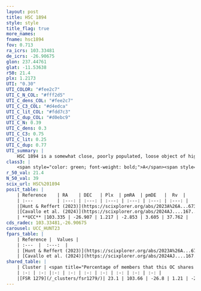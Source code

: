 ```yaml
---
layout: post
title: HSC 1894
style: style
title_flag: true
more_names: 
fname: hsc1894
fov: 0.713
ra_icrs: 103.33481
de_icrs: -26.90675
glon: 237.44761
glat: -11.53638
r50: 21.4
plx: 1.2173
UTI: "0.30"
UTI_COLOR: "#fee2c7"
UTI_C_N_COL: "#fff2d5"
UTI_C_dens_COL: "#fee2c7"
UTI_C_C3_COL: "#d4edca"
UTI_C_lit_COL: "#fdd7c3"
UTI_C_dup_COL: "#d0ebc9"
UTI_C_N: 0.39
UTI_C_dens: 0.3
UTI_C_C3: 0.75
UTI_C_lit: 0.25
UTI_C_dup: 0.77
UTI_summary: |
    HSC 1894 is a somewhat close, poorly populated, loose object of high C3 quality. It was recently reported in the literature.<br><br>This is very likely a unique object, which shares a small percentage of members with at least one previously reported entry.
class3: |
    <span style="color: green; font-weight: bold;">A</span><span style="color: #FFC300; font-weight: bold;">B</span>
r_50_val: 21.4
N_50_val: 39
scix_url: HSC%201894
posit_table: |
    | Reference    | RA    | DEC   | Plx  | pmRA  | pmDE   |  Rv  |
    | :---         | :---: | :---: | :---: | :---: | :---: | :---: |
    |[Hunt & Reffert (2023)](https://scixplorer.org/abs/2023A%26A...673A.114H) | 103.267 | -26.975 | 1.219 | -2.91 | 3.604 | 33.928 |
    |[Cavallo et al. (2024)](https://scixplorer.org/abs/2024AJ....167...12C) | 103.652 | -27.031 | 1.224 | -- | -- | -- |
    | **UCC** |103.335 | -26.907 | 1.217 | -2.853 | 3.605 | 37.762 | 
cds_radec: 103.33481,-26.90675
carousel: UCC_HUNT23
fpars_table: |
    | Reference |  Values |
    | :---  |  :---:  |
    | [Hunt & Reffert (2023)](https://scixplorer.org/abs/2023A%26A...673A.114H) | `AV50=0.103, diffAV50=0.671, MOD50=9.501, logAge50=7.32` |
    | [Cavallo et al. (2024)](https://scixplorer.org/abs/2024AJ....167...12C) | `AV50=0.63, dMod50=9.73, logAge50=7.07, [Fe/H]50=-0.12` |
shared_table: |
    | Cluster | <span title="Percentage of members that this OC shares with the ones listed">%</span>   | RA   | DEC   | Plx   | pmRA  | pmDE  | Rv | UTI |
    | :-: | :-: |:-: | :-: | :-: | :-: | :-: | :-: | :-: |
    |[FSR 1279](/_clusters/fsr1279/)| 23.1 | 103.66 | -26.8 | 1.21 | -2.98 | 3.6 | 39.36 |0.32 |
---
```

